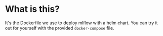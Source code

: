 # What is this?

It's the Dockerfile we use to deploy mlflow with a helm chart. You can try it out for yourself with
the provided `docker-compose` file.
